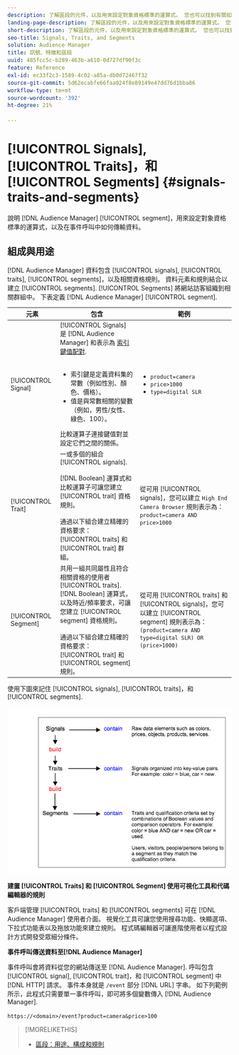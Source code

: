 ```yaml
---
description: 了解區段的元件，以及用來設定對象資格標準的運算式。 您也可以找到有關如何傳輸資料的資訊。
landing-page-description: 了解區段的元件，以及用來設定對象資格標準的運算式。 您也可以找到有關如何傳輸資料的資訊。
short-description: 了解區段的元件，以及用來設定對象資格標準的運算式。 您也可以找到有關如何傳輸資料的資訊。
seo-title: Signals, Traits, and Segments
solution: Audience Manager
title: 訊號、特徵和區段
uuid: 485fcc5c-b289-463b-a610-0d727df90f3c
feature: Reference
exl-id: ec33f2c3-1589-4c02-a85a-db0d72467f32
source-git-commit: 5d62ecabfe66faa024f8e89149e47dd76d1bba86
workflow-type: tm+mt
source-wordcount: '392'
ht-degree: 21%

---
```


# [!UICONTROL Signals], [!UICONTROL Traits]，和 [!UICONTROL Segments] {#signals-traits-and-segments}

說明 [!DNL Audience Manager] [!UICONTROL segment]，用來設定對象資格標準的運算式，以及在事件呼叫中如何傳輸資料。

## 組成與用途

[!DNL Audience Manager] 資料包含 [!UICONTROL signals], [!UICONTROL traits], [!UICONTROL segments]，以及相關資格規則。 資料元素和規則結合以建立 [!UICONTROL segments]. [!UICONTROL Segments] 將網站訪客組織到相關群組中。 下表定義 [!DNL Audience Manager] [!UICONTROL segment].

| 元素 | 包含 | 範例 |
|---|---|---|
| [!UICONTROL Signal] | [!UICONTROL Signals] 是 [!DNL Audience Manager] 和表示為 [索引鍵值配對](../reference/key-value-pairs-explained.md).<br><br><ul><li>索引鍵是定義資料集的常數（例如性別、顏色、價格）。</li><li>值是與常數相關的變數（例如，男性/女性、綠色、100）。</li></ul>比較運算子連接鍵值對並設定它們之間的關係。 | <ul><li>`product=camera`</li><li>`price>1000`</li><li>`type=digital SLR`</li></ul> |
| [!UICONTROL Trait] | 一或多個的組合 [!UICONTROL signals].<br><br> [!DNL Boolean] 運算式和比較運算子可讓您建立 [!UICONTROL trait] 資格規則。 <br><br>通過以下組合建立精確的資格要求： [!UICONTROL traits] 和 [!UICONTROL trait] 群組。 | 從可用 [!UICONTROL signals]，您可以建立 `High End Camera Browser` 規則表示為： `product=camera AND price>1000` |
| [!UICONTROL Segment] | 共用一組共同屬性且符合相關資格的使用者 [!UICONTROL traits]. [!DNL Boolean] 運算式，以及時近/頻率要求，可讓您建立 [!UICONTROL segment] 資格規則。<br><br> 通過以下組合建立精確的資格要求： [!UICONTROL trait] 和 [!UICONTROL segment] 規則。 | 從可用 [!UICONTROL traits] 和 [!UICONTROL signals]，您可以建立 [!UICONTROL segment] 規則表示為：`(product=camera AND type=digital SLR) OR (price>1000)` |

使用下圖來記住 [!UICONTROL signals], [!UICONTROL traits]，和 [!UICONTROL segments].

![](assets/signals-traits-segments.png)

**建置 [!UICONTROL Traits] 和 [!UICONTROL Segment] 使用可視化工具和代碼編輯器的規則**

客戶端管理 [!UICONTROL traits] 和 [!UICONTROL segments] 可在 [!DNL Audience Manager] 使用者介面。 視覺化工具可讓您使用搜尋功能、快顯選項、下拉式功能表以及拖放功能來建立規則。 程式碼編輯器可讓進階使用者以程式設計方式開發受眾細分條件。

**事件呼叫傳送資料至[!DNL Audience Manager]**

事件呼叫會將資料從您的網站傳送至 [!DNL Audience Manager]. 呼叫包含 [!UICONTROL signal], [!UICONTROL trait]，和 [!UICONTROL segment] 中 [!DNL HTTP] 請求。 事件本身就是 `/event` 部分 [!DNL URL] 字串。 如下列範例所示，此程式只需要單一事件呼叫，即可將多個變數傳入 [!DNL Audience Manager].

`https://<domain>/event?product=camera&price>100`

>[!MORELIKETHIS]
>
>* [區段：用途、構成和規則](../features/segments/segments-purpose.md)


